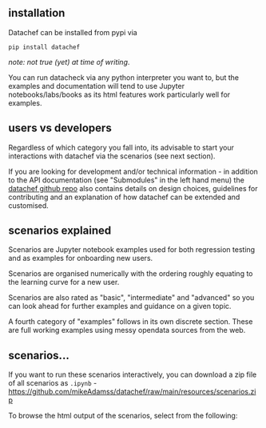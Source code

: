 ## installation

Datachef can be installed from pypi via 

```
pip install datachef
```

_note: not true (yet) at time of writing_.

You can run datacheck via any python interpreter you want to, but the examples and documentation will tend to use Jupyter notebooks/labs/books as its html features work particularly well for examples.

## users vs developers

Regardless of which category you fall into, its advisable to start your interactions with datachef via the scenarios (see next section).

If you are looking for development and/or technical information - in addition to the API documentation (see "Submodules" in the left hand menu) the [datachef github repo](https://github.com/mikeAdamss/datachef) also contains details on design choices, guidelines for contributing and an explanation of how datachef can be extended and customised. 

## scenarios explained

Scenarios are Jupyter notebook examples used for both regression testing and as examples for onboarding new users.

Scenarios are organised numerically with the ordering roughly equating to the learning curve for a new user.

Scenarios are also rated as "basic", "intermediate" and "advanced" so you can look ahead for further examples and guidance on a given topic.

A fourth category of "examples" follows in its own discrete section. These are full working examples using messy opendata sources from the web.

## scenarios...

If you want to run these scenarios interactively, you can download a zip file of all scenarios as `.ipynb` - 
https://github.com/mikeAdamss/datachef/raw/main/resources/scenarios.zip

To browse the html output of the scenarios, select from the following:

